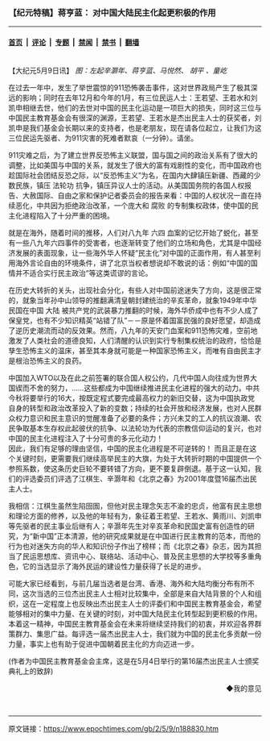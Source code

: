 ### 【纪元特稿】蒋亨蓝： 对中国大陆民主化起更积极的作用

---

#### [首页](../../../..?n188830) &nbsp;|&nbsp; [评论](../../../../../epoch-comment?n188830) &nbsp;|&nbsp; [专题](../../../../../epoch-special?n188830) &nbsp;|&nbsp; [禁闻](../../../../../epoch-news?n188830) &nbsp;|&nbsp; [禁书](../../../../../books?n188830) &nbsp;|&nbsp; [翻墙](https://github.com/gfw-breaker/nogfw/blob/master/README.md?n188830)


<div class="post_content" id="artbody" itemprop="articleBody">
 <!-- article content begin -->
 <p>
  <font color="#ffffff">
   (http://www.epochtimes.com)
  </font>
  <br/>
  【大纪元5月9日讯】
  <i>
   图：左起辛灏年、蒋亨蓝、马悦然、
   <ok href="/news/epochnews/home/subsubcatpage.asp?category=comment&amp;subcategory=column&amp;cat_id=423&amp;subsubcat=huping">
    胡平
   </ok>
   、童屹
  </i>
 </p>
 <p>
  在过去一年中，发生了举世震惊的911恐怖袭击事件，这对世界政局产生了极其深远的影响；同时在去年12月和今年的1月，有三位民运人士：王若望、王若水和刘凯申相继去世，他们的去世对中国的民主化运动是一项巨大的损失，同时这三位与中国民主教育基金会有很深的渊源，王若望、王若水是杰出民主人士的获奖者，刘凯申是我们基金会长期以来的支持者，也是老朋友，现在请各位起立，让我们为这三位民运先驱者、为911灾害的死难者默哀（一分钟）。请坐。
 </p>
 <p>
  911灾难之后，为了建立世界反恐怖主义联盟，国与国之间的政治关系有了很大的调整，比如美国与中国的关系，就发生了很大的富有戏剧性的变化，而中国政府也趁国际社会团结反恐之际，以“反恐怖主义”为名，在国内大肆镇压新疆、西藏的少数民族，镇压
  <ok href="http://falundafa.org">
   法轮功
  </ok>
  抗争，镇压异议人士的活动。从美国国务院的各国人权报告、大赦国际、自由之家和保护记者委员会的报告来看：中国的人权状况一直在持续恶化，中共因为拒绝政治改革，一个庞大和
  <ok href="/news/epochnews/home/_f315.htm">
   腐败
  </ok>
  的专制集权政体，使中国的民主化进程陷入了十分严重的困境。
 </p>
 <p>
  就是在海外，随着时间的推移，人们对八九年
  <ok href="/news/epochnews/home/_f1102.htm">
   六四
  </ok>
  血案的记忆开始了蜕化，甚至有一些八九年六四事件的受害者，也逐渐转变了他们的立场和角色，尤其是中国经济发展的表面现象，让一些海外华人怀疑“民主化”对中国的正面作用，有人甚至利用海外言论自由的环境条件，讲了北京当权者想说却不敢说的话：例如“中国的国情并不适合实行民主政治”等这类谎谬的言论。
 </p>
 <p>
  在历史大转折的关头，出现社会分化，有些人对中国前途迷失了方向，这是很正常的，就象当年孙中山领导的推翻满清皇朝封建统治的辛亥革命，就象1949年中华民国在中国
  <ok href="/news/epochnews/home/_cn.html">
   大陆
  </ok>
  被共产党的武装暴力推翻的时候，海外华侨成中也有不少人成了保皇党，也有不少知识精英“站错了队”－－原是怀着国富民强的良好愿望，却造成了逆历史潮流而动的反效果。然而，八九年的天安门血案和911恐怖灾难，空前地激发了人类社会的道德良知，人们清醒的认识到实行专制集权统治的政府，恰恰是孳生恐怖主义的温床，甚至其本身就可能是一种国家恐怖主义，而唯有自由民主才是根治恐怖主义的良药。
 </p>
 <p>
  中国加入WTO以及在此之前签署的联合国人权公约，几代中国人向往成为世界大国锲而不舍的努力，……这些都成为中国继续推进民主化进程的强大的动力。中共今秋将要举行的16大，按既定程式要完成最高权力的新旧交替，这为中国执政党自身的转型和政治改革投入了新的变数；持续的社会开放和经济发展，也对人民群众权力意识和民主意识的觉醒准备了必要的条件；方兴未艾的工人的抗议浪潮、农民争取基本生存权此起彼伏的抗争、以法轮功为代表的宗教信仰运动的复兴，也对中国的民主化进程注入了十分可贵的多元化动力！
  <br/>
  因此，我们有足够的理由坚信，中国的民主化进程是不可逆转的！ 而且正是在这个关键时刻，更需要我们继续高举民主的大旗，为处于大转折时期的中国提供一个参照系数，使这条历史巨轮不要转错了方向，更不要复辟倒退。基于这一认知，我们的评选委员们评选了江棋生、辛灏年和《北京之春》为2001年度暨16届杰出民主人士。
 </p>
 <p>
  我相信：江棋生虽然生陷囹圄，但他对民主理念矢志不渝的忠贞，他富有民主思想和理论方面的修养，以及他的年轻有为，象征着王若望、王若水、黄雨川、刘凯申等先驱者的民主事业后继有人；辛灏年先生对辛亥革命和民国史富有创造性的研究，为“新中国”正本清源，他的研究成果就是在中国进行民主教育的范本，而他的行为也对迷失方向的华人和知识份子作出了榜样；而《北京之春》杂志，因为其担当了民运思想库、资讯中心、联络站、活动中心、普及民主思想的大学校等多重角色，它的当选显示了海外民运的建设性力量获得了长足的进步。
 </p>
 <p>
  可能大家已经看到，与前几届当选者是台湾、香港、海外和大陆均衡分布有所不同，这次当选的三位杰出民主人士相对比较集中，全部是来自大陆背景的个人和组织，这在一定程度上也反映出杰出民主人士的评委们和中国民主教育基金会，希望能够相对的集中力量、在关键的时刻，对中国大陆民主化转型起到更积极的作用。本着这一精神，中国民主教育基金会在未来将继续坚持我们的初衷，并欢迎各界群策群力、集思广益。每评选一届杰出民主人士，我们就为中国的民主化多贡献一份力量，事实上也有助于促进中国朝着民主化的方向迈进一步。
 </p>
 <p>
  (作者为中国民主教育基金会主席，这是在5月4日举行的第16届杰出民主人士颁奖典礼上的致辞)
 </p>
 <div align="right">
  <ok href="sendmail.asp?p=pinglunfankui&amp;subject=评论文章读者反馈&amp;body=您好﹐我读了贵网站的文章《【纪元特稿】蒋亨蓝：" 对中国大陆民主化起更积极的作用》后﹐="">
   ◆我的意见
  </ok>
 </div>
 <p>
  <font color="#ffffff">
   (http://www.dajiyuan.com)
  </font>
 </p>
 <!-- article content end -->
 <div id="below_article_ad">
 </div>
</div>


---

原文链接：https://www.epochtimes.com/gb/2/5/9/n188830.htm